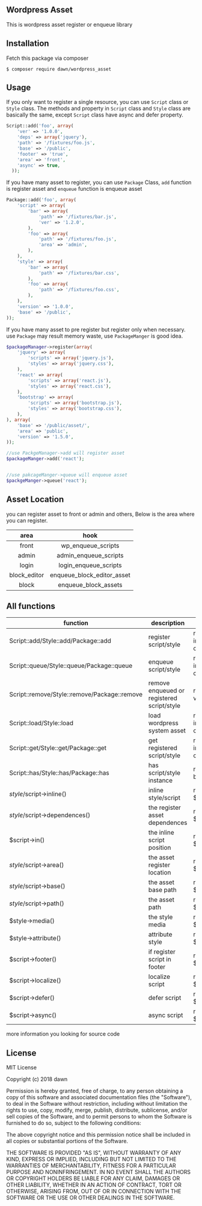 Wordpress Asset
---------------

This is wordpress asset register or enqueue library

## Installation
Fetch this package via composer

```
$ composer require dawn/wordpress_asset
```

## Usage

If you only want to register a single resource, you can use `Script` class or `Style` class. The methods and property in `Script` class and `Style` class are basically the same, except `Script` class have async and defer property.

```php
Script::add('foo', array(
	'ver' => '1.0.0',
	'deps' => array('jquery'),
	'path' => '/fixtures/foo.js',
	'base' => '/public',
	'footer' => 'true',
	'area' => 'front',
	'async' => true,
  ));
```

If you have many asset to register, you can use `Package` Class, `add` function is register asset and `enqueue` function is enqueue asset

```php
Package::add('foo', array(
	'script' => array(
		'bar' => array(
			'path' => '/fixtures/bar.js',
			'ver' => '1.2.0',
		),
		'foo' => array(
			'path' => '/fixtures/foo.js',
			'area' => 'admin',
		),
	),
	'style' => array(
		'bar' => array(
			'path' => '/fixtures/bar.css',
		),
		'foo' => array(
			'path' => '/fixtures/foo.css',
		),
	),
	'version' => '1.0.0',
	'base' => '/public',
));

```

If you have many asset to pre register but register only when necessary. use `Package` may result memory waste, use `PackageManger` is good idea.
```php
$packageManager->register(array(
	'jquery' => array(
		'scripts' => array('jquery.js'),
		'styles' => array('jquery.css'),
	),
	'react' => array(
		'scripts' => array('react.js'),
		'styles' => array('react.css'),
	),
	'bootstrap' => array(
		'scripts' => array('bootstrap.js'),
		'styles' => array('bootstrap.css'),
	),
), array(
	'base' => '/public/asset/',
	'area' => 'public',
	'version' => '1.5.0',
));

//use PackgeManager->add will register asset
$packageManger->add('react');


//use pakcageManger->queue will enqueue asset
$packgeManger->queue('react');
```

## Asset Location

you can register asset to front or admin and others, Below is the area where you can register.

| area         | hook                       |
|:------------:|:--------------------------:|
| front        | wp_enqueue_scripts         |
| admin        | admin_enqueue_scripts      |
| login        | login_enqueue_scripts      |
| block_editor | enqueue_block_editor_asset |
| block        | enqueue_block_assets       |

## All functions 
| function                                     | description                                | return                 |
|----------------------------------------------|--------------------------------------------|------------------------|
| Script::add/Style::add/Package::add          | register script/style                      | return instance object |
| Script::queue/Style::queue/Package::queue    | enqueue script/style                       | return instance object |
| Script::remove/Style::remove/Package::remove | remove enqueued or registered script/style | return void            |
| Script::load/Style::load                     | load wordpress system asset                | return instance object |
| Script::get/Style::get/Package::get          | get registered script/style                | return instance object |
| Script::has/Style::has/Package::has          | has script/style instance                  | return boolean         |
| $style/$script->inline()                     | inline style/script                        | return $this           |
| $style/$script->dependences()                | the register asset dependences             | retrun $this           |
| $script->in()                                | the inline script position                 | return $this           |
| $style/$script->area()                       | the asset register location                | return $this           |
| $style/$script->base()                       | the asset base path                        | return $this           |
| $style/$script->path()                       | the asset path                             | return $this           |
| $style->media()                              | the style media                            | return $this           |
| $style->attribute()                          | attribute style                            | return $this           |
| $script->footer()                            | if register script in footer               | return $this           |
| $script->localize()                          | localize script                            | return $this           |
| $script->defer()                             | defer script                               | return $this           |
| $script->async()                             | async script                               | return $this           |

more information you looking for source code

## License
MIT License

Copyright (c) 2018 dawn

Permission is hereby granted, free of charge, to any person obtaining a copy
of this software and associated documentation files (the "Software"), to deal
in the Software without restriction, including without limitation the rights
to use, copy, modify, merge, publish, distribute, sublicense, and/or sell
copies of the Software, and to permit persons to whom the Software is
furnished to do so, subject to the following conditions:

The above copyright notice and this permission notice shall be included in all
copies or substantial portions of the Software.

THE SOFTWARE IS PROVIDED "AS IS", WITHOUT WARRANTY OF ANY KIND, EXPRESS OR
IMPLIED, INCLUDING BUT NOT LIMITED TO THE WARRANTIES OF MERCHANTABILITY,
FITNESS FOR A PARTICULAR PURPOSE AND NONINFRINGEMENT. IN NO EVENT SHALL THE
AUTHORS OR COPYRIGHT HOLDERS BE LIABLE FOR ANY CLAIM, DAMAGES OR OTHER
LIABILITY, WHETHER IN AN ACTION OF CONTRACT, TORT OR OTHERWISE, ARISING FROM,
OUT OF OR IN CONNECTION WITH THE SOFTWARE OR THE USE OR OTHER DEALINGS IN THE
SOFTWARE.
